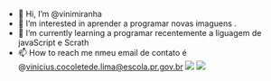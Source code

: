 - 👋 Hi, I’m @vinimiranha
- 👀 I’m interested in  aprender a  programar  novas imaguens .
- 🌱 I’m currently learning a programar recentemente a liguagem de javaScript e Scrath    
- 📫 How to reach me  nmeu email  de  contato  é @vinicius.cocoletede.lima@escola.pr.gov.br
![](https://img.shields.io/badge/Scratch-4D97FF?style=for-the-badge&logo=Scratch&logoColor=white)
![](https://img.shields.io/badge/JavaScript-323330?style=for-the-badge&logo=javascript&logoColor=F7DF1E)
